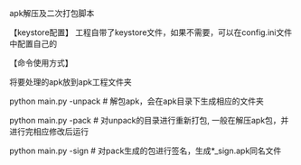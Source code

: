 apk解压及二次打包脚本

【keystore配置】
工程自带了keystore文件，如果不需要，可以在config.ini文件中配置自己的

【命令使用方式】

将要处理的apk放到apk工程文件夹

python main.py -unpack # 解包apk，会在apk目录下生成相应的文件夹

python main.py -pack   # 对unpack的目录进行重新打包, 一般在解压apk包，并进行完相应修改后运行

python main.py -sign   # 对pack生成的包进行签名，生成*_sign.apk同名文件
